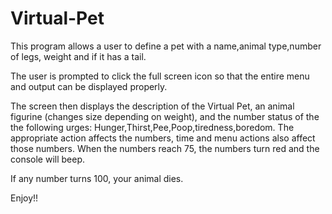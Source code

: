 # Virtual-Pet

This program allows a user to define a pet with a name,animal type,number of legs, weight and if it has a tail.

The user is prompted to click the full screen icon so that the entire menu and output can be displayed properly.

The screen then displays the description of the Virtual Pet, an animal figurine (changes size depending on weight),  and the number status of the the following urges: Hunger,Thirst,Pee,Poop,tiredness,boredom. The appropriate action affects the numbers, time and menu actions also affect those numbers. When the numbers reach 75, the numbers turn red and the console will beep.

If any number turns 100, your animal dies.

Enjoy!!
